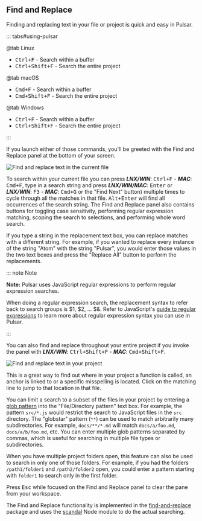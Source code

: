 ## Find and Replace

Finding and replacing text in your file or project is quick and easy in Pulsar.

::: tabs#using-pulsar

@tab Linux

- <kbd>Ctrl+F</kbd> - Search within a buffer
- <kbd>Ctrl+Shift+F</kbd> - Search the entire project

@tab macOS

- <kbd>Cmd+F</kbd> - Search within a buffer
- <kbd>Cmd+Shift+F</kbd> - Search the entire project

@tab Windows

- <kbd>Ctrl+F</kbd> - Search within a buffer
- <kbd>Ctrl+Shift+F</kbd> - Search the entire project

:::

If you launch either of those commands, you'll be greeted with the Find and
Replace panel at the bottom of your screen.

![Find and replace text in the current file](@images/atom/find-replace-file.png "Find and replace text in the current file")

To search within your current file you can press
**_LNX/WIN_**: <kbd>Ctrl+F</kbd> -
**_MAC_**: <kbd>Cmd+F</kbd>, type in a search string and press
**_LNX/WIN/MAC_**: <kbd>Enter</kbd> or
**_LNX/WIN_**: <kbd>F3</kbd> -
**_MAC_**: <kbd>Cmd+G</kbd> or the "Find Next" button) multiple
times to cycle through all the matches in that file. <kbd>Alt+Enter</kbd> will
find all occurrences of the search string. The Find and Replace panel also
contains buttons for toggling case sensitivity, performing regular expression
matching, scoping the search to selections, and performing whole word search.

If you type a string in the replacement text box, you can replace matches with a
different string. For example, if you wanted to replace every instance of the
string "Atom" with the string "Pulsar", you would enter those values in the two
text boxes and press the "Replace All" button to perform the replacements.

::: note Note

**Note:** Pulsar uses JavaScript regular expressions to perform regular
expression searches.

When doing a regular expression search, the replacement syntax to refer back to
search groups is $1, $2, … $&. Refer to JavaScript's [guide to regular expressions](https://developer.mozilla.org/en-US/docs/Web/JavaScript/Guide/Regular_Expressions)
to learn more about regular expression syntax you can use in Pulsar.

:::

You can also find and replace throughout your entire project if you invoke the
panel with **_LNX/WIN_**: <kbd>Ctrl+Shift+F</kbd> -
**_MAC_**: <kbd>Cmd+Shift+F</kbd>.

![Find and replace text in your project](@images/atom/find-replace-project.png "Find and replace text in your project")

This is a great way to find out where in your project a function is called, an
anchor is linked to or a specific misspelling is located. Click on the matching
line to jump to that location in that file.

You can limit a search to a subset of the files in your project by entering a
[glob pattern](https://en.wikipedia.org/wiki/Glob_%28programming%29) into the
"File/Directory pattern" text box. For example, the pattern `src/*.js` would
restrict the search to JavaScript files in the `src` directory. The "globstar"
pattern (`**`) can be used to match arbitrarily many subdirectories. For
example, `docs/**/*.md` will match `docs/a/foo.md`, `docs/a/b/foo.md`, etc.
You can enter multiple glob patterns separated by commas, which is useful for
searching in multiple file types or subdirectories.

When you have multiple project folders open, this feature can also be used to
search in only one of those folders. For example, if you had the folders
`/path1/folder1` and `/path2/folder2` open, you could enter a pattern starting
with `folder1` to search only in the first folder.

Press <kbd>Esc</kbd> while focused on the Find and Replace panel to clear the
pane from your workspace.

The Find and Replace functionality is implemented in the [find-and-replace](https://github.com/pulsar-edit/find-and-replace)
package and uses the [scandal](https://github.com/pulsar-edit/scandal) Node module to
do the actual searching.
